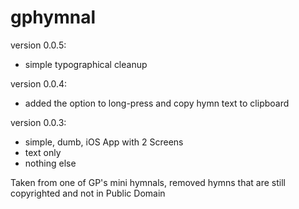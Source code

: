 # gphymnal
version 0.0.5:
- simple typographical cleanup

version 0.0.4:
- added the option to long-press and copy hymn text to clipboard

version 0.0.3:
- simple, dumb, iOS App with 2 Screens
- text only
- nothing else

Taken from one of GP's mini hymnals, removed hymns that are still copyrighted and not in Public Domain

